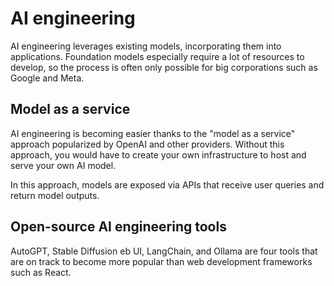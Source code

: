 # AI engineering

AI engineering leverages existing models, incorporating them into applications. Foundation models especially require a lot of resources to develop, so the process is often only possible for big corporations such as Google and Meta.

## Model as a service

AI engineering is becoming easier thanks to the "model as a service" approach popularized by OpenAI and other providers. Without this approach, you would have to create your own infrastructure to host and serve your own AI model.

In this approach, models are exposed via APIs that receive user queries and return model outputs.

## Open-source AI engineering tools

AutoGPT, Stable Diffusion eb UI, LangChain, and Ollama are four tools that are on track to become more popular than web development frameworks such as React.
